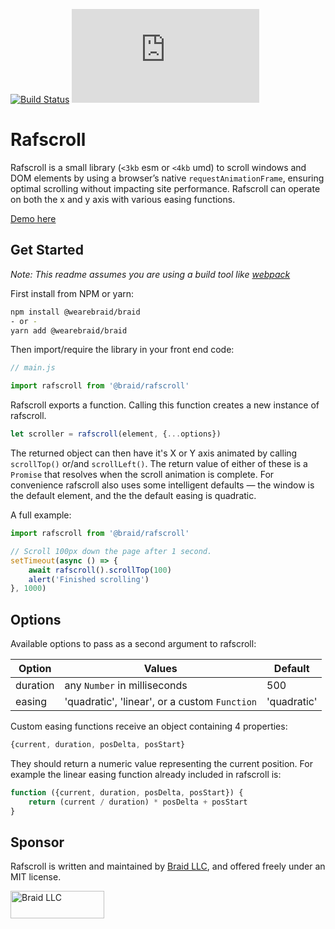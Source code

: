 [![Build Status](https://travis-ci.com/wearebraid/rafscroll.svg?branch=master)](https://travis-ci.com/wearebraid/rafscroll)
![GitHub file size in bytes](https://img.shields.io/github/size/wearebraid/rafscroll/dist/rafscroll.esm.js?color=g)

# Rafscroll

Rafscroll is a small library (`<3kb` esm or `<4kb` umd) to scroll windows and
DOM elements by using a browser’s native `requestAnimationFrame`, ensuring
optimal scrolling without impacting site performance. Rafscroll can operate on
both the x and y axis with various easing functions.

[Demo here](https://rafscroll.wearebraid.com/)

## Get Started

_Note: This readme assumes you are using a build tool like [webpack](https://webpack.js.org/)_

First install from NPM or yarn:

```sh
npm install @wearebraid/braid
- or -
yarn add @wearebraid/braid
```

Then import/require the library in your front end code:

```js
// main.js

import rafscroll from '@braid/rafscroll'
```

Rafscroll exports a function. Calling this function creates a new instance of
rafscroll.

```js
let scroller = rafscroll(element, {...options})
```

The returned object can then have it's X or Y axis animated by calling
`scrollTop()` or/and `scrollLeft()`. The return value of either of these
is a `Promise` that resolves when the scroll animation is complete.
For convenience rafscroll also uses some intelligent defaults — the window is
the default element, and the the default easing is quadratic.

A full example:

```js
import rafscroll from '@braid/rafscroll'

// Scroll 100px down the page after 1 second.
setTimeout(async () => {
    await rafscroll().scrollTop(100)
    alert('Finished scrolling')
}, 1000)
```

## Options

Available options to pass as a second argument to rafscroll:

Option   | Values                                        | Default
---------|-----------------------------------------------|----------------------------
duration | any `Number` in milliseconds                  | 500
easing   | 'quadratic', 'linear', or a custom `Function` | 'quadratic'

Custom easing functions receive an object containing 4 properties:

```js
{current, duration, posDelta, posStart}
```

They should return a numeric value representing the current position. For
example the linear easing function already included in rafscroll is:

```js
function ({current, duration, posDelta, posStart}) {
    return (current / duration) * posDelta + posStart
}
```

## Sponsor

Rafscroll is written and maintained by [Braid LLC](https://www.wearebraid.braid),
and offered freely under an MIT license.

[<img src="https://assets.wearebraid.braid/sig.png" title="Written and maintained by Braid LLC" alt="Braid LLC" width="150" height="44">](https://www.wearebraid.braid)
